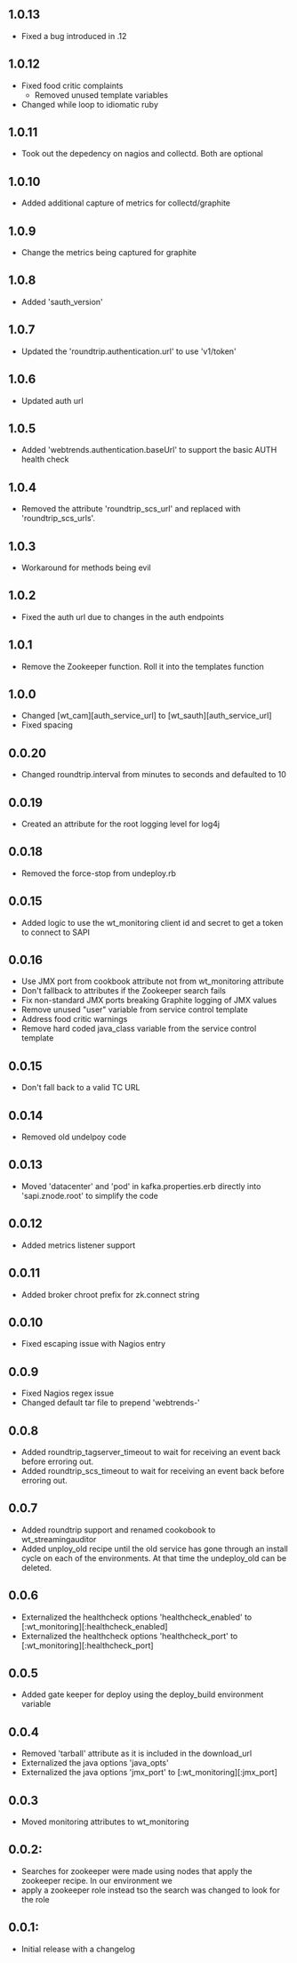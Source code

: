 ## 1.0.13
* Fixed a bug introduced in .12

## 1.0.12
* Fixed food critic complaints
  * Removed unused template variables
* Changed while loop to idiomatic ruby

## 1.0.11
* Took out the depedency on nagios and collectd.  Both are optional

## 1.0.10
* Added additional capture of metrics for collectd/graphite

## 1.0.9
* Change the metrics being captured for graphite

## 1.0.8
* Added 'sauth_version'

## 1.0.7
* Updated the 'roundtrip.authentication.url' to use 'v1/token'

## 1.0.6
* Updated auth url

## 1.0.5
* Added 'webtrends.authentication.baseUrl' to support the basic AUTH health check

## 1.0.4
* Removed the attribute 'roundtrip_scs_url' and replaced with 'roundtrip_scs_urls'.

## 1.0.3
* Workaround for methods being evil
 
## 1.0.2
* Fixed the auth url due to changes in the auth endpoints

## 1.0.1
* Remove the Zookeeper function.  Roll it into the templates function

## 1.0.0
* Changed [wt_cam][auth_service_url] to [wt_sauth][auth_service_url]
* Fixed spacing

## 0.0.20
* Changed roundtrip.interval from minutes to seconds and defaulted to 10

## 0.0.19
* Created an attribute for the root logging level for log4j

## 0.0.18
* Removed the force-stop from undeploy.rb

## 0.0.15
* Added logic to use the wt_monitoring client id and secret to get a token to connect to SAPI

## 0.0.16
* Use JMX port from cookbook attribute not from wt_monitoring attribute
* Don't fallback to attributes if the Zookeeper search fails
* Fix non-standard JMX ports breaking Graphite logging of JMX values
* Remove unused "user" variable from service control template
* Address food critic warnings
* Remove hard coded java_class variable from the service control template

## 0.0.15
* Don't fall back to a valid TC URL

## 0.0.14
* Removed old undelpoy code

## 0.0.13
* Moved 'datacenter' and 'pod' in kafka.properties.erb directly into 'sapi.znode.root' to simplify the code

## 0.0.12
* Added metrics listener support

## 0.0.11
* Added broker chroot prefix for zk.connect string

## 0.0.10
* Fixed escaping issue with Nagios entry

## 0.0.9
* Fixed Nagios regex issue
* Changed default tar file to prepend 'webtrends-'

## 0.0.8
* Added roundtrip_tagserver_timeout to wait for receiving an event back before erroring out.
* Added roundtrip_scs_timeout to wait for receiving an event back before erroring out.

## 0.0.7
* Added roundtrip support and renamed cookobook to wt_streamingauditor
* Added unploy_old recipe until the old service has gone through an install cycle on each of the environments. At that time the undeploy_old can be deleted.

## 0.0.6
* Externalized the healthcheck options 'healthcheck_enabled' to [:wt_monitoring][:healthcheck_enabled]
* Externalized the healthcheck options 'healthcheck_port' to [:wt_monitoring][:healthcheck_port]

## 0.0.5
* Added gate keeper for deploy using the deploy_build environment variable

## 0.0.4
* Removed 'tarball' attribute as it is included in the download_url
* Externalized the java options 'java_opts'
* Externalized the java options 'jmx_port' to [:wt_monitoring][:jmx_port]

## 0.0.3
* Moved monitoring attributes to wt_monitoring

## 0.0.2:
* Searches for zookeeper were made using nodes that apply the zookeeper recipe. In our environment we
* apply a zookeeper role instead tso the search was changed to look for the role

## 0.0.1:
* Initial release with a changelog
